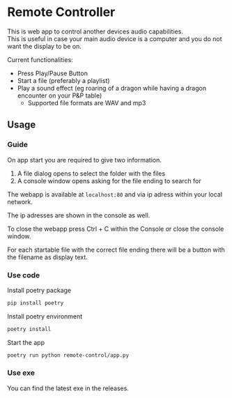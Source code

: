 # Remote Controller

This is web app to control another devices audio capabilities.  
This is useful in case your main audio device is a computer and you do not want the display to be on.

Current functionalities:

- Press Play/Pause Button
- Start a file (preferably a playlist)
- Play a sound effect (eg roaring of a dragon while having a dragon encounter on your P&P table)
  - Supported file formats are WAV and mp3

## Usage

### Guide

On app start you are required to give two information.

1. A file dialog opens to select the folder with the files
2. A console window opens asking for the file ending to search for

The webapp is available at `localhost:80` and via ip adress within your local network.

The ip adresses are shown in the console as well.

To close the webapp press Ctrl + C within the Console or close the console window.

For each startable file with the correct file ending there will be a button with the filename as display text.

### Use code

Install poetry package

```bash
pip install poetry
```

Install poetry environment

```bash
poetry install
```

Start the app

```bash
poetry run python remote-control/app.py
```

### Use exe

You can find the latest exe in the releases.
